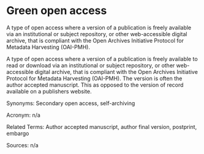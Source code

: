 # Green open access
 
A type of open access where a version of a publication is freely available via an institutional or subject repository, or other web-accessible digital archive, that is compliant with the Open Archives Initiative Protocol for Metadata Harvesting (OAI-PMH).
 
A type of open access where a version of a publication is freely available to read or download via an institutional or subject repository, or other web-accessible digital archive, that is compliant with the Open Archives Initiative Protocol for Metadata Harvesting (OAI-PMH). The version is often the author accepted manuscript. This as opposed to the version of record available on a publishers website.
 
Synonyms: Secondary open access, self-archiving
 
Acronym: n/a
 
Related Terms: Author accepted manuscript, author final version, postprint, embargo
 
Sources: n/a